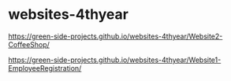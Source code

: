 # websites-4thyear

https://green-side-projects.github.io/websites-4thyear/Website2-CoffeeShop/


https://green-side-projects.github.io/websites-4thyear/Website1-EmployeeRegistration/
